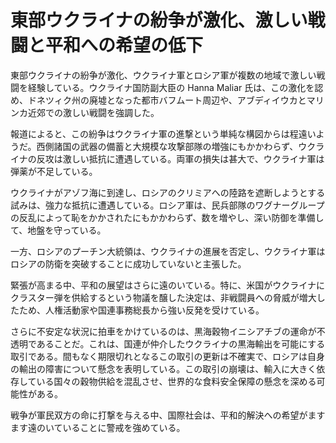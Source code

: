 # 東部ウクライナの紛争が激化、激しい戦闘と平和への希望の低下

東部ウクライナの紛争が激化、ウクライナ軍とロシア軍が複数の地域で激しい戦闘を経験している。ウクライナ国防副大臣の Hanna Maliar 氏は、この激化を認め、ドネツィク州の廃墟となった都市バフムート周辺や、アブディイウカとマリンカ近郊での激しい戦闘を強調した。

報道によると、この紛争はウクライナ軍の進撃という単純な構図からは程遠いようだ。西側諸国の武器の備蓄と大規模な攻撃部隊の増強にもかかわらず、ウクライナの反攻は激しい抵抗に遭遇している。両軍の損失は甚大で、ウクライナ軍は弾薬が不足している。

ウクライナがアゾフ海に到達し、ロシアのクリミアへの陸路を遮断しようとする試みは、強力な抵抗に遭遇している。ロシア軍は、民兵部隊のワグナーグループの反乱によって恥をかかされたにもかかわらず、数を増やし、深い防御を準備して、地盤を守っている。

一方、ロシアのプーチン大統領は、ウクライナの進展を否定し、ウクライナ軍はロシアの防衛を突破することに成功していないと主張した。

緊張が高まる中、平和の展望はさらに遠のいている。特に、米国がウクライナにクラスター弾を供給するという物議を醸した決定は、非戦闘員への脅威が増大したため、人権活動家や国連事務総長から強い反発を受けている。

さらに不安定な状況に拍車をかけているのは、黒海穀物イニシアチブの運命が不透明であることだ。これは、国連が仲介したウクライナの黒海輸出を可能にする取引である。間もなく期限切れとなるこの取引の更新は不確実で、ロシアは自身の輸出の障害について懸念を表明している。この取引の崩壊は、輸入に大きく依存している国々の穀物供給を混乱させ、世界的な食料安全保障の懸念を深める可能性がある。

戦争が軍民双方の命に打撃を与える中、国際社会は、平和的解決への希望がますます遠のいていることに警戒を強めている。